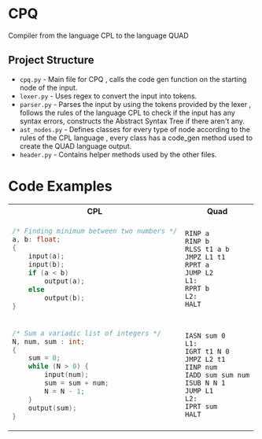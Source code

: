 # CPQ
Compiler from the language CPL to the language QUAD

## Project Structure
- `cpq.py` - Main file for CPQ , calls the code gen function on the starting node of the input.
- `lexer.py` - Uses regex to convert the input into tokens.
- `parser.py` - Parses the input by using the tokens provided by the lexer , follows the rules of the language CPL to check if the input has any syntax errors, constructs the Abstract Syntax Tree if there aren't any.
- `ast_nodes.py` - Defines classes for every type of node according to the rules of the CPL language , every class has a code_gen method used to create the QUAD language output. 
- `header.py` - Contains helper methods used by the other files.


# Code Examples
<table>
    <tr>
        <th>CPL</th>
        <th>Quad</th>
    </tr>
    <tr>
<td>

```c
/* Finding minimum between two numbers */
a, b: float;
{
    input(a);
    input(b);
    if (a < b)
        output(a);
    else
        output(b);
}
```

</td>
<td>

```{assembly, attr.source='.numberLines'}
RINP a
RINP b
RLSS t1 a b
JMPZ L1 t1
RPRT a
JUMP L2
L1:
RPRT b
L2:
HALT
```

</td>
    </tr>
    <tr>
<td>

```c
/* Sum a variadic list of integers */
N, num, sum : int;
{
    sum = 0;
    while (N > 0) {
        input(num);
        sum = sum + num;
        N = N - 1;
    }
    output(sum);
}
```

</td>
<td>

```{assembly, attr.source='.numberLines'}
IASN sum 0
L1:
IGRT t1 N 0
JMPZ L2 t1 
IINP num
IADD sum sum num
ISUB N N 1
JUMP L1
L2:
IPRT sum
HALT
```

</td>
    </tr>
</table>
